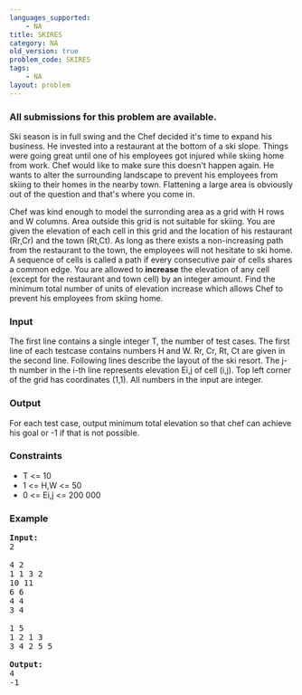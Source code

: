 ```yaml
---
languages_supported:
    - NA
title: SKIRES
category: NA
old_version: true
problem_code: SKIRES
tags:
    - NA
layout: problem
---
```

###  All submissions for this problem are available. 

Ski season is in full swing and the Chef decided it's time to expand his business. He invested into a restaurant at the bottom of a ski slope. Things were going great until one of his employees got injured while skiing home from work. Chef would like to make sure this doesn't happen again. He wants to alter the surrounding landscape to prevent his employees from skiing to their homes in the nearby town. Flattening a large area is obviously out of the question and that's where you come in.

Chef was kind enough to model the surronding area as a grid with H rows and W columns. Area outside this grid is not suitable for skiing. You are given the elevation of each cell in this grid and the location of his restaurant (Rr,Cr) and the town (Rt,Ct). As long as there exists a non-increasing path from the restaurant to the town, the employees will not hesitate to ski home. A sequence of cells is called a path if every consecutive pair of cells shares a common edge. You are allowed to **increase** the elevation of any cell (except for the restaurant and town cell) by an integer amount. Find the minimum total number of units of elevation increase which allows Chef to prevent his employees from skiing home.

### Input

The first line contains a single integer T, the number of test cases. The first line of each testcase contains numbers H and W. Rr, Cr, Rt, Ct are given in the second line. Following lines describe the layout of the ski resort. The j-th number in the i-th line represents elevation Ei,j of cell (i,j). Top left corner of the grid has coordinates (1,1). All numbers in the input are integer.

### Output

For each test case, output minimum total elevation so that chef can achieve his goal or -1 if that is not possible.

### Constraints

- T <= 10
- 1 <= H,W <= 50
- 0 <= Ei,j <= 200 000

### Example

<pre>
<b>Input:</b>
2

4 2
1 1 3 2
10 11
6 6
4 4
3 4

1 5
1 2 1 3
3 4 2 5 5

<b>Output:</b>
4
-1

</pre>